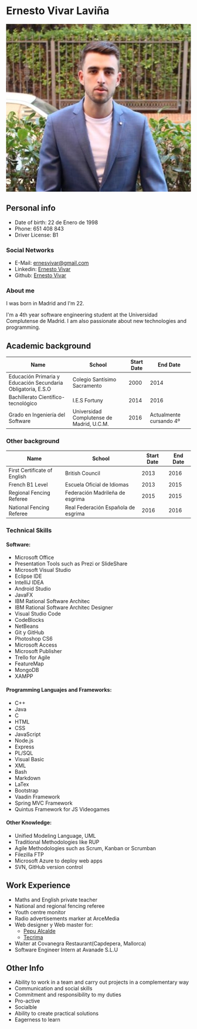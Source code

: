 # **Ernesto Vivar Laviña**

   <img src="https://raw.githubusercontent.com/evivar/Imagenes/master/Ernesto.jpg" style="width: 511px; height: 456px; position: center" >

## **Personal info**

+ Date of birth: 22 de Enero de 1998
+ Phone: 651 408 843
+ Driver License: B1
  
### **Social Networks**

+ E-Mail: [ernesvivar@gmail.com](mailto:ernesvivar@gmail.com)
+ Linkedin: [Ernesto Vivar](https://www.linkedin.com/in/ernesto-vivar-lavi%C3%B1a-a32162169/)
+ Github: [Ernesto Vivar](https://github.com/evivar)

### **About me**

I was born in Madrid and I'm 22.

I'm a 4th year software engineering student at the Universidad Complutense de Madrid. I am also passionate about new technologies and programming.

## **Academic background**
  | Name                                                              | School                    | Start Date | End Date |
|---------------------------------------------------------------------|-----------------------------------------|---------------|------------|
| Educación Primaria y Educación Secundaria Obligatoria, E.S.O | Colegio Santísimo Sacramento            | 2000          | 2014       |
| Bachillerato Científico-tecnológico                                                | I.E.S Fortuny | 2014          | 2016       |
| Grado en Ingeniería del Software        | Universidad Complutense de Madrid, U.C.M.      | 2016          | Actualmente cursando 4º      |

  
 ### **Other background**
   | Name                                                              | School                    | Start Date | End Date |
|---------------------------------------------------------------------|-----------------------------------------|---------------|------------|
| First Certificate of English | British Council          | 2013          | 2016       |
| French B1 Level                                              | Escuela Oficial de Idiomas | 2013          | 2015       |
| Regional Fencing Referee        | Federación Madrileña de esgrima      | 2015          | 2015     |
| National Fencing Referee | Real Federación Española de esgrima        | 2016          | 2016       |

  ### **Technical Skills**

#### Software:
  + Microsoft Office
  + Presentation Tools such as Prezi or SlideShare
  + Microsoft Visual Studio 
  + Eclipse IDE
  + IntelliJ IDEA
  + Android Studio
  + JavaFX
  + IBM Rational Software Architec
  + IBM Rational Software Architec Designer
  + Visual Studio Code
  + CodeBlocks
  + NetBeans
  + Git y GitHub
  + Photoshop CS6
  + Microsoft Access
  + Microsoft Publisher
  + Trello for Agile
  + FeatureMap
  + MongoDB
  + XAMPP

#### Programming Languajes and Frameworks:
  + C++
  + Java
  + C
  + HTML
  + CSS
  + JavaScript
  + Node.js
  + Express
  + PL/SQL
  + Visual Basic
  + XML
  + Bash
  + Markdown
  + LaTex
  + Bootstrap
  + Vaadin Framework
  + Spring MVC Framework
  + Quintus Framework for JS Videogames
  
#### Other Knowledge:
  + Unified Modeling Language, UML
  + Traditional Methodologies like RUP
  + Agile Methodologies such as Scrum, Kanban or Scrumban
  + Filezilla FTP
  + Microsoft Azure to deploy web apps
  + SVN, GitHub version control

## **Work Experience**

+ Maths and English private teacher
+ National and regional fencing referee
+ Youth centre monitor
+ Radio advertisements marker at ArceMedia
+ Web designer y Web master for:
    + [Pepu Alcalde](http://pepualcalde.org/)
    + [Tecrima](https://www.tecrima.com/)
+ Waiter at Covanegra Restaurant(Capdepera, Mallorca)
+ Software Engineer Intern at Avanade S.L.U

## **Other Info**

 - Ability to work in a team and carry out projects in a complementary way
 - Communication and social skills
 - Commitment and responsibility to my duties
 - Pro-active
 - Socialble
 - Ability to create practical solutions
 - Eagerness to learn
